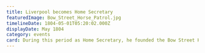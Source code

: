 ```yaml
---
title: Liverpool becomes Home Secretary
featuredImage: Bow_Street_Horse_Patrol.jpg
timelineDate: 1804-05-01T05:20:02.000Z
displayDate: May 1804
category: events
card: During this period as Home Secretary, he founded the Bow Street Horse Patrol, to protect London from the menace of highwaymen.
---
```


